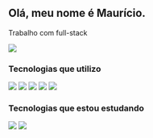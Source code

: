 ## Olá, meu nome é Maurício.

Trabalho com full-stack

<div>

 <img src="https://github-readme-stats.vercel.app/api?username=maudev1&show_icons=true&theme=dracula&include_all_commits=true"></img>

</div>

<h3>Tecnologias que utilizo</h3>

<div style="display:inline_block">
 
  <img src="https://icongr.am/devicon/html5-original.svg?size=50&color=currentColor" />
  <img src="https://icongr.am/devicon/css3-original.svg?size=50&color=currentColor" /> 
  <img src="https://icongr.am/devicon/javascript-original.svg?size=50&color=currentColor" /> 
  <img src="https://icongr.am/devicon/php-plain.svg?size=50&color=eeeeec" />
  <img src="https://icongr.am/devicon/mysql-plain.svg?size=50&color=currentColor">
 
 
</div>
<h3> Tecnologias que estou estudando</h3>
<div style="display:inline_block">
  <img src="https://icongr.am/devicon/react-original-wordmark.svg?size=50&color=currentColor" />
  <img src="https://icongr.am/devicon/nodejs-original.svg?size=50&color=4e9a06" />

 

</div>
